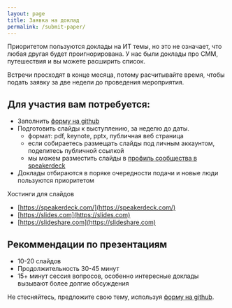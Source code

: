 ```yaml
---
layout: page
title: Заявка на доклад
permalink: /submit-paper/
---
```


Приоритетом пользуются доклады на ИТ темы, но это не означает, что любая другая 
будет проигнорирована. У нас были доклады про СММ, путешествия и вы можете 
расширить список.

Встречи просходят в конце месяца, потому расчитывайте время, чтобы подать заявку
за две недели до проведения мероприятия.

## Для участия вам потребуется:

* Заполнить [форму на github](https://github.com/deeprefactoring/deeprefactoring.github.io/issues/new)
* Подготовить слайды к выступлению, за неделю до даты.
   * формат: pdf, keynote, pptx, публичная веб страница
   * если собираетесь размещать слайды под личным аккаунтом, поделитесь публичной ссылкой
   * мы можем разместить слайды в [профиль сообщества в speakerdeck](https://speakerdeck.com/deeprefactoring)   
* Доклады отбираются в поряке очередности подачи и новые люди пользуются приоритетом
  
Хостинги для слайдов
* [https://speakerdeck.com/](https://speakerdeck.com/)
* [https://slides.com](https://slides.com)
* [https://slideshare.com](https://slideshare.com)

## Рекоммендации по презентациям

* 10-20 слайдов
* Продолжительность 30-45 минут 
* 15+ минут сессия вопросов, особенно интересные доклады вызывают более долгие обсуждения


Не стесняйтесь, предложите свою тему, используя 
[форму на github](https://github.com/deeprefactoring/deeprefactoring.github.io/issues/new).
